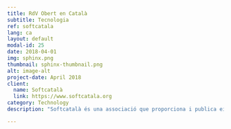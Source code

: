 ```yaml
---
title: RdV Obert en Català
subtitle: Tecnologia
ref: softcatala
lang: ca
layout: default
modal-id: 25
date: 2018-04-01
img: sphinx.png
thumbnail: sphinx-thumbnail.png
alt: image-alt
project-date: April 2018
client:
  name: Softcatalà
  link: https://www.softcatala.org 
category: Technology
description: "Softcatalà és una associació que proporciona i publica eines informàtiques obertes per catalanoparlants i volien tenir un sistema de reconeixement de veu (RdV) obert destinats a les persones desenvolupadores, makers i possibles proveïdores tecnològiques que volen integrar el català als seus serveis. Per construir una versió inicial de RdV en català, vam construir un corpus d'enregistraments amb les transcripcions, aprofitant els vídeos subtitulats públicament disponibles de la televisió catalana. Després, amb la tecnologia CMUSphinx vam entrenar els models de RdV. Vam finalitzar aquesta fase de desenvolupament amb la publicació dels models de RdV i scripts necessaris per compilar en <a href='https://github.com/collectivat/cmusphinx-models'>github</a> per a l'ús de la comunitat."

---
```

